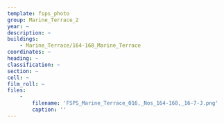 ```yaml
---
template: fsps_photo
group: Marine_Terrace_2
year: ~
description: ~
buildings:
    - Marine_Terrace/164-168_Marine_Terrace
coordinates: ~
heading: ~
classification: ~
section: ~
cell: ~
film_roll: ~
files:
    -
        filename: 'FSPS_Marine_Terrace_016,_Nos_164-168,_16-7-J.png'
        caption: ''
---
```

